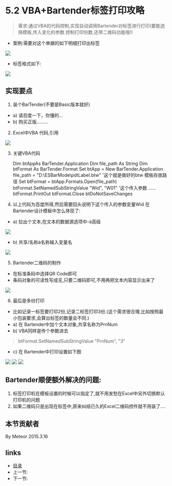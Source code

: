 # 5.2 VBA+Bartender标签打印攻略
>需求:通过VBA的代码控制,实现自动调用Bartender对标签进行打印(要能选择模板,传入变化的参数.控制打印份数,还带二维码功能哦!)
* 案例:需要对这个单据的如下明细打印出标签

![](images/5.3.1.png?raw=true)

* 标签格式如下:

![](images/5.3.2.png?raw=true)

## 实现要点
1. 装个BarTender(不要是Basic版本就好)
 * a) 请百度一下，你懂的...
 * b) 购买正版………
2. Excel中VBA 代码,引用

![](images/5.3.3.png?raw=true)

3. 关键VBA代码 

	Dim btAppAs BarTender.Application
	Dim file_path As String
	Dim btFormat As BarTender.Format
	Set btApp = New BarTender.Application
	file_path = "D:\ESBarMode\pdtLabel.btw" '这个就是做好的btw 模板存放路径
	Set btFormat = btApp.Formats.Open(file_path)
	btFormat.SetNamedSubStringValue "Wid", "W01" '这个传入参数
	……
	btFormat.PrintOut
	btFormat.Close btDoNotSaveChanges
	
4. 以上代码为百度所得,然后需要回头说明下这个传入的参数变量Wid 在Bartender设计模板中怎么体现了:

 * a) 拉出个文本,在文本的数据源选项中-à高级

![](images/5.3.4.png?raw=true)

 * b) 共享/名称à名称输入变量名

![](images/5.3.5.png?raw=true)
 
5. Bartender二维码的制作
 * 在标准条码中选择QR Code即可
 * 条码对象的可读性写成无,只要二维码即可,不用再把文本内容显示出来了

![](images/5.3.6.png?raw=true)
 
6. 最后是多份打印
 * 比如记录一标签要打印2份,记录二标签打印3份.(这个需求很合理,比如按照最小包装要求,会算出标签的数量会不同.)
 * a) 在 Bartender中加个文本对象,共享名称为PrnNum
 * b) VBA同样是传个参数进去

> btFormat.SetNamedSubStringValue "PrnNum", "3"

 * c) 在 Bartender中打印设置如下图

![](images/5.3.7.png?raw=true) 
![](images/5.3.8.png?raw=true) 
![](images/5.3.9.png?raw=true) 
 
## Bartender顺便额外解决的问题:
1. 标签打印机在模板设置的时候可以指定了,就不用发愁在Excel中另外切换默认打印机的问题
2. 如果二维码只是出现在标签中,原来纠结已久的Excel二维码控件就不用装了….

## 本节贡献者
By Meteor 2015.3.16

## links
  * [目录](<preface.md>)
  * 上一节: [](<05.2.md>)
  * 下一节: [](<05.4.md>)
